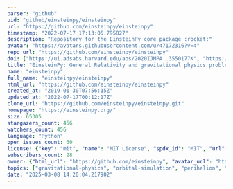 ```yaml
---
parser: "github"
uid: "github/einsteinpy/einsteinpy"
url: "https://github.com/einsteinpy/einsteinpy"
timestamp: "2022-07-17 17:13:05.795827"
description: "Repository for the EinsteinPy core package :rocket:"
avatar: "https://avatars.githubusercontent.com/u/47172316?v=4"
repo_url: "https://github.com/einsteinpy/einsteinpy"
doi: ["https://ui.adsabs.harvard.edu/abs/2020IJMPA..3550177K", "https://ui.adsabs.harvard.edu/abs/2020arXiv200511288B", "https://ui.adsabs.harvard.edu/abs/2020ascl.soft12026B/abstract"]
title: "EinsteinPy: General Relativity and gravitational physics problems solver"
name: "einsteinpy"
full_name: "einsteinpy/einsteinpy"
html_url: "https://github.com/einsteinpy/einsteinpy"
created_at: "2019-01-30T07:56:15Z"
updated_at: "2022-07-17T00:12:17Z"
clone_url: "https://github.com/einsteinpy/einsteinpy.git"
homepage: "https://einsteinpy.org/"
size: 65305
stargazers_count: 456
watchers_count: 456
language: "Python"
open_issues_count: 60
license: {"key": "mit", "name": "MIT License", "spdx_id": "MIT", "url": "https://api.github.com/licenses/mit", "node_id": "MDc6TGljZW5zZTEz"}
subscribers_count: 28
owner: {"html_url": "https://github.com/einsteinpy", "avatar_url": "https://avatars.githubusercontent.com/u/47172316?v=4", "login": "einsteinpy", "type": "Organization"}
topics: ["gravitational-physics", "orbital-simulation", "perihelion", "space-physics", "general-relativity", "geodesics"]
date: "2025-03-08 14:20:04.217902"
---
```


